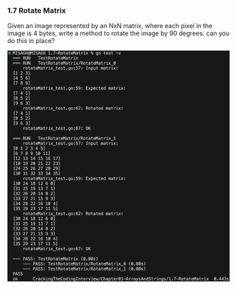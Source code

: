 ### 1.7 Rotate Matrix
Given an image represented by an NxN matrix, where each pixel in the image is 4 bytes, write a method to rotate the image by 90 degrees. can you do this in place?


![Test Result](_testResult.png)